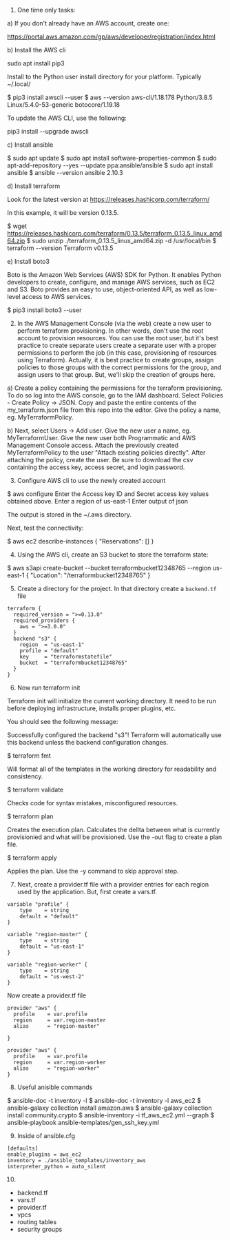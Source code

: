 1) One time only tasks: 

a) If you don't already have an AWS account, create one:

https://portal.aws.amazon.com/gp/aws/developer/registration/index.html

b) Install the AWS cli 

sudo apt install pip3

Install to the Python user install directory for your platform. Typically ~/.local/

$ pip3 install awscli --user
$ aws --version
aws-cli/1.18.178 Python/3.8.5 Linux/5.4.0-53-generic botocore/1.19.18

To update the AWS CLI, use the following:

pip3 install --upgrade awscli

c) Install ansible

$ sudo apt update
$ sudo apt install software-properties-common
$ sudo apt-add-repository --yes --update ppa:ansible/ansible
$ sudo apt install ansible
$ ansible --version
ansible 2.10.3

d) Install terraform

Look for the latest version at https://releases.hashicorp.com/terraform/ 

In this example, it will be version 0.13.5. 

$ wget https://releases.hashicorp.com/terraform/0.13.5/terraform_0.13.5_linux_amd64.zip
$ sudo unzip ./terraform_0.13.5_linux_amd64.zip -d /usr/local/bin
$ terraform --version
Terraform v0.13.5

e) Install boto3

Boto is the Amazon Web Services (AWS) SDK for Python. It enables Python developers to create, configure, and manage AWS services, such as EC2 and S3. Boto provides an easy to use, object-oriented API, as well as low-level access to AWS services.

$ pip3 install boto3 --user


2) In the AWS Management Console (via the web) create a new user to perform terraform provisioning. In other words, don't use the root account to provision resources. You can use the root user, but it's best practice to create separate users create a separate user with a proper permissions to perform the job (in this case, provisioning of resources using Terraform). Actually, it is best practice to create groups, assign policies to those groups with the correct permissions for the group, and assign users to that group. But, we'll skip the creation of groups here.

a) Create a policy containing the permissions for the terraform provisioning. To do so log into the AWS console, go to the IAM dashboard. Select Policies - Create Policy -> JSON. Copy and paste the entire contents of the my_terraform.json file from this repo into the editor. Give the policy a name, eg. MyTerraformPolicy.

b) Next, select Users -> Add user. Give the new user a name, eg. MyTerraformUser. Give the new user both Programmatic and AWS Management Console access. Attach the previously created MyTerraformPolicy to the user "Attach existing policies directly". After attaching the policy, create the user. Be sure to download the csv containing the access key, access secret, and login password.

3) Configure AWS cli to use the newly created account

$ aws configure
Enter the Access key ID and Secret access key values obtained above.
Enter a region of us-east-1
Enter output of json

The output is stored in the ~/.aws directory.

Next, test the connectivity: 

$ aws ec2 describe-instances
{
    "Reservations": []
}

4) Using the AWS cli, create an S3 bucket to store the terraform state:

$ aws s3api create-bucket --bucket terraformbucket12348765 --region us-east-1
{
    "Location": "/terraformbucket12348765"
}

5) Create a directory for the project. In that directory create a `backend.tf` file

```
terraform {
  required_version = ">=0.13.0"
  required_providers {
    aws = ">=3.0.0"
  }
  backend "s3" {
    region  = "us-east-1"
    profile = "default"
    key     = "terraformstatefile"
    bucket  = "terraformbucket12348765"
  }
}
```

6) Now run terraform init

Terraform init will initialize the current working directory. It need to be run before deploying infrastructure, installs proper plugins, etc.

You should see the following message: 

Successfully configured the backend "s3"! Terraform will automatically
use this backend unless the backend configuration changes.

$ terraform fmt

Will format all of the templates in the working directory for readability and consistency.

$ terraform validate

Checks code for syntax mistakes, misconfigured resources.

$ terraform plan

Creates the execution plan. Calculates the dellta between what is currently provisionied and what will be provisioned. Use the -out flag to create a plan file.

$ terraform apply

Applies the plan. Use the -y command to skip approval step.

7) Next, create a provider.tf file with a provider entries for each region used by the application. But, first create a vars.tf.

```
variable "profile" {
    type    = string
    default = "default"
}

variable "region-master" {
    type    = string
    default = "us-east-1"
}

variable "region-worker" {
    type    = string
    default = "us-west-2"
}
```

Now create a provider.tf file

```
provider "aws" {
  profile    = var.profile
  region     = var.region-master
  alias      = "region-master"

}

provider "aws" {
  profile    = var.profile
  region     = var.region-worker
  alias      = "region-worker"
}
```

8) Useful anisible commands

$ ansible-doc -t inventory -l
$ ansible-doc -t inventory -l aws_ec2
$ ansible-galaxy collection install amazon.aws
$ ansible-galaxy collection install community.crypto
$ ansible-inventory -i tf_aws_ec2.yml --graph
$ ansible-playbook ansible-templates/gen_ssh_key.yml

9) Inside of ansible.cfg

```
[defaults]
enable_plugins = aws_ec2
inventory = ./ansible_templates/inventory_aws
interpreter_python = auto_silent 
```

10)

* backend.tf
* vars.tf
* provider.tf
* vpcs
* routing tables
* security groups
